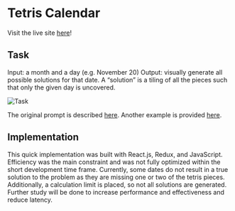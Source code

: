 # Tetris Calendar

Visit the live site [here](https://shanenak.github.io/tetris-calendar/)!

## Task

Input: a month and a day (e.g. November 20)
Output: visually generate all possible solutions for that date. A “solution” is a tiling of all the pieces such that only the given day is uncovered.

![Task](https://ucbc29ceb74fc01b5b287a5ecd8c.previews.dropboxusercontent.com/p/thumb/ACEw7zBGCzDQMgf7QQXcLhUKZVL4xgtSqdtYwTNTSkL0Bq-PX_FoSliVmyH8KSg8UUxNdZjq4ldbAfbVnQHoIDiHeoIyq8oUtm7gEIvth6PNxalLxrAQhPCI-ZAZiSa195IGOSLLYQA03HPMB3kqRKyZqdBYQj43IDpYkj8LOpZrEHIf5e_onPc2hEyuVvg6UXMVoQNq82YRi5HdmM58f7uus0KZw812a6M2bzgPdaEBU5X-UpnA0B69cdKY9h6pvUF6S9-sRWZMcdlEIkKFkHoTM9ZOnxkZzO_88Trr75ZoMyaacV3JNyqQhCbY7vxegyLsg6hWz__NDo_T-mo23hqd_Fhw_woME1FFo6V9tO7a3ev2y03xvsvNjoLp7VWyZtJ-1dYoMb4bHftg4byS1LMH/p.png)

The original prompt is described [here](https://paper.dropbox.com/doc/Basil-Front-End-Engineer-Interview-Question-o57ODZrRicGSpizdYsU3z). Another example is provided [here](https://www.dropbox.com/scl/fi/n01ir0xexx85ub7uiuvhm/Screen-Recording-2023-09-15-at-18.08.34.mov?rlkey=iu4m56w3agfxcblhd7pfqmayx&dl=0).

## Implementation

This quick implementation was built with React.js, Redux, and JavaScript. Efficiency was the main constraint and was not fully optimized within the short development time frame. Currently, some dates do not result in a true solution to the problem as they are missing one or two of the tetris pieces. Additionally, a calculation limit is placed, so not all solutions are generated. Further study will be done to increase performance and effectiveness and reduce latency. 




